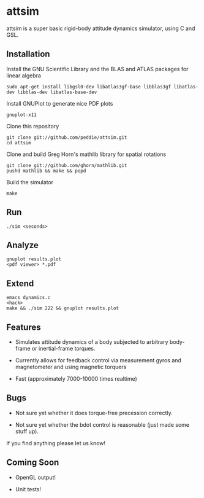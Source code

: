 attsim
===========

attsim is a super basic rigid-body attitude dynamics simulator, using
C and GSL.  

Installation
-------------

Install the GNU Scientific Library and the BLAS and ATLAS packages for
linear algebra

    sudo apt-get install libgsl0-dev libatlas3gf-base libblas3gf libatlas-dev libblas-dev libatlas-base-dev

Install GNUPlot to generate nice PDF plots

    gnuplot-x11

Clone this repository

    git clone git://github.com/peddie/attsim.git
    cd attsim

Clone and build Greg Horn's mathlib library for spatial rotations

    git clone git://github.com/ghorn/mathlib.git
    pushd mathlib && make && popd

Build the simulator

    make

Run
-----------

    ./sim <seconds>

Analyze
-----------

    gnuplot results.plot
    <pdf viewer> *.pdf

Extend
-----------

    emacs dynamics.c
    <hack>
    make && ./sim 222 && gnuplot results.plot

Features
-----------

- Simulates attitude dynamics of a body subjected to arbitrary
  body-frame or inertial-frame torques.

- Currently allows for feedback control via measurement gyros and
  magnetometer and using magnetic torquers

- Fast (approximately 7000-10000 times realtime)

Bugs
-----------

- Not sure yet whether it does torque-free precession correctly.

- Not sure yet whether the bdot control is reasonable (just made some
  stuff up).

If you find anything please let us know!

Coming Soon
-----------

- OpenGL output!

- Unit tests!

